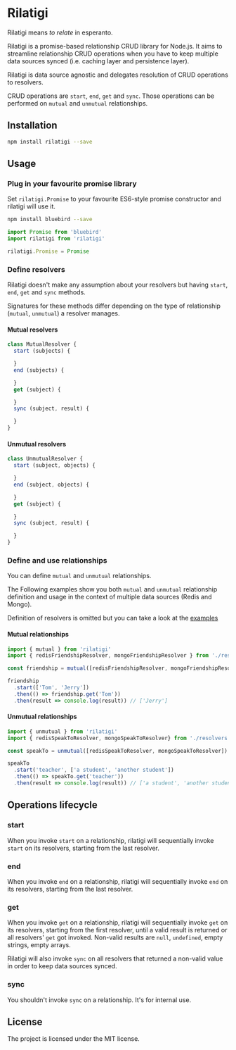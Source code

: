 # Rilatigi

Rilatigi means _to relate_ in esperanto.

Rilatigi is a promise-based relationship CRUD library for Node.js. It aims to streamline relationship CRUD operations when you have to keep multiple data sources synced (i.e. caching layer and persistence layer).

Rilatigi is data source agnostic and delegates resolution of CRUD operations to resolvers.

CRUD operations are `start`, `end`, `get` and `sync`. Those operations can be performed on `mutual` and `unmutual` relationships.

## Installation

```bash
npm install rilatigi --save
```

## Usage

### Plug in your favourite promise library

Set `rilatigi.Promise` to your favourite ES6-style promise constructor and rilatigi will use it.

```bash
npm install bluebird --save
```

```javascript
import Promise from 'bluebird'
import rilatigi from 'rilatigi'

rilatigi.Promise = Promise
```

### Define resolvers

Rilatigi doesn't make any assumption about your resolvers but having `start`, `end`, `get` and `sync` methods.

Signatures for these methods differ depending on the type of relationship (`mutual`, `unmutual`) a resolver manages.

#### Mutual resolvers

```javascript
class MutualResolver {
  start (subjects) {

  }
  end (subjects) {

  }
  get (subject) {

  }
  sync (subject, result) {

  }
}
```

#### Unmutual resolvers

```javascript
class UnmutualResolver {
  start (subject, objects) {

  }
  end (subject, objects) {

  }
  get (subject) {

  }
  sync (subject, result) {

  }
}
```

### Define and use relationships

You can define `mutual` and `unmutual` relationships.

The Following examples show you both `mutual` and `unmutual` relationship definition and usage in the context of multiple data sources (Redis and Mongo).

Definition of resolvers is omitted but you can take a look at the [examples](https://github.com/adriano-di-giovanni/rilatigi/examples)

#### Mutual relationships

```javascript
import { mutual } from 'rilatigi'
import { redisFriendshipResolver, mongoFriendshipResolver } from './resolvers'

const friendship = mutual([redisFriendshipResolver, mongoFriendshipResolver])

friendship
  .start(['Tom', 'Jerry'])
  .then(() => friendship.get('Tom'))
  .then(result => console.log(result)) // ['Jerry']
```

#### Unmutual relationships

```javascript
import { unmutual } from 'rilatigi'
import { redisSpeakToResolver, mongoSpeakToResolver} from './resolvers'

const speakTo = unmutual([redisSpeakToResolver, mongoSpeakToResolver])

speakTo
  .start('teacher', ['a student', 'another student'])
  .then(() => speakTo.get('teacher'))
  .then(result => console.log(result)) // ['a student', 'another student']
```

## Operations lifecycle

### start

When you invoke `start` on a relationship, rilatigi will sequentially invoke `start` on its resolvers, starting from the last resolver.

### end

When you invoke `end` on a relationship, rilatigi will sequentially invoke `end` on its resolvers, starting from the last resolver.

### get

When you invoke `get` on a relationship, rilatigi will sequentially invoke `get` on its resolvers, starting from the first resolver, until a valid result is returned or all resolvers' `get` got invoked. Non-valid results are `null`, `undefined`, empty strings, empty arrays.

Rilatigi will also invoke `sync` on all resolvers that returned a non-valid value in order to keep data sources synced.

### sync

You shouldn't invoke `sync` on a relationship. It's for internal use.

## License

The project is licensed under the MIT license.
